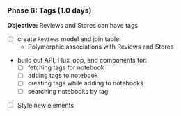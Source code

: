 
### Phase 6: Tags (1.0 days)

**Objective:** Reviews and Stores can have tags

- [ ] create `Reviews` model and join table
  - Polymorphic associations with Reviews and Stores
- build out API, Flux loop, and components for:
  - [ ] fetching tags for notebook
  - [ ] adding tags to notebook
  - [ ] creating tags while adding to notebooks
  - [ ] searching notebooks by tag
- [ ] Style new elements
